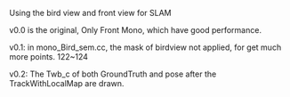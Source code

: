 Using the bird view and front view for SLAM

v0.0 is the original, Only Front Mono, which have good performance.

v0.1:
in mono_Bird_sem.cc, the mask of birdview not applied, for get much more points. 122~124

v0.2:
The Twb_c of both GroundTruth and pose after the TrackWithLocalMap are drawn.